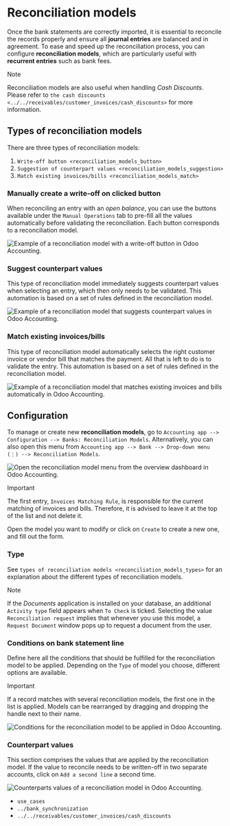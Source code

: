# Reconciliation models

Once the bank statements are correctly imported, it is essential to
reconcile the records properly and ensure all **journal entries** are
balanced and in agreement. To ease and speed up the reconciliation
process, you can configure **reconciliation models**, which are
particularly useful with **recurrent entries** such as bank fees.

<div class="note">

<div class="title">

Note

</div>

Reconciliation models are also useful when handling *Cash Discounts*.
Please refer to `the cash discounts
<../../receivables/customer_invoices/cash_discounts>` for more
information.

</div>

## Types of reconciliation models

There are three types of reconciliation models:

1.  `Write-off button <reconciliation_models_button>`
2.  `Suggestion of counterpart values
    <reconciliation_models_suggestion>`
3.  `Match existing invoices/bills <reconciliation_models_match>`

### Manually create a write-off on clicked button

When reconciling an entry with an *open balance*, you can use the
buttons available under the `Manual Operations` tab to pre-fill all the
values automatically before validating the reconciliation. Each button
corresponds to a reconciliation model.

![Example of a reconciliation model with a write-off button in Odoo
Accounting.](reconciliation_models/reconciliation_models_button.png)

### Suggest counterpart values

This type of reconciliation model immediately suggests counterpart
values when selecting an entry, which then only needs to be validated.
This automation is based on a set of rules defined in the reconciliation
model.

![Example of a reconciliation model that suggests counterpart values in
Odoo
Accounting.](reconciliation_models/reconciliation_models_suggestion.png)

### Match existing invoices/bills

This type of reconciliation model automatically selects the right
customer invoice or vendor bill that matches the payment. All that is
left to do is to validate the entry. This automation is based on a set
of rules defined in the reconciliation model.

![Example of a reconciliation model that matches existing invoices and
bills automatically&#10;in Odoo
Accounting.](reconciliation_models/reconciliation_models_match.png)

## Configuration

To manage or create new **reconciliation models**, go to `Accounting app
-->
Configuration --> Banks: Reconciliation Models`. Alternatively, you can
also open this menu from `Accounting app --> Bank --> Drop-down menu (⋮)
--> Reconciliation Models`.

![Open the reconciliation model menu from the overview dashboard in Odoo
Accounting.](reconciliation_models/reconciliation_models_overview.png)

<div class="important">

<div class="title">

Important

</div>

The first entry, `Invoices Matching Rule`, is responsible for the
current matching of invoices and bills. Therefore, it is advised to
leave it at the top of the list and not delete it.

</div>

Open the model you want to modify or click on `Create` to create a new
one, and fill out the form.

### Type

See `types of reconciliation models <reconciliation_models_types>` for
an explanation about the different types of reconciliation models.

<div class="note">

<div class="title">

Note

</div>

If the *Documents* application is installed on your database, an
additional `Activity type` field appears when `To Check` is ticked.
Selecting the value `Reconciliation request` implies that whenever you
use this model, a `Request Document` window pops up to request a
document from the user.

</div>

### Conditions on bank statement line

Define here all the conditions that should be fulfilled for the
reconciliation model to be applied. Depending on the `Type` of model you
choose, different options are available.

<div class="important">

<div class="title">

Important

</div>

If a record matches with several reconciliation models, the first one in
the list is applied. Models can be rearranged by dragging and dropping
the handle next to their name.

</div>

![Conditions for the reconciliation model to be applied in Odoo
Accounting.](reconciliation_models/reconciliation_models_conditions.png)

### Counterpart values

This section comprises the values that are applied by the reconciliation
model. If the value to reconcile needs to be written-off in two separate
accounts, click on `Add a second line` a second time.

![Counterparts values of a reconciliation model in Odoo
Accounting.](reconciliation_models/reconciliation_models_counterparts.png)

<div class="seealso">

  - `use_cases`
  - `../bank_synchronization`
  - `../../receivables/customer_invoices/cash_discounts`

</div>
